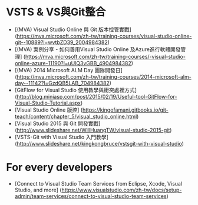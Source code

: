 # VSTS & VS與Git整合
* [(MVA) Visual Studio Online 與 Git 版本控管實戰] (https://mva.microsoft.com/zh-tw/training-courses/visual-studio-online-git--10889?l=wvtbZD39_2004984382)
* [(MVA) 案例分享 - 如何善用Visual Studio Online 及Azure進行軟體開發管理] (https://mva.microsoft.com/zh-tw/training-courses/-visual-studio-online-azure-11190?l=uUlQ3vGBB_4904984382)
* [(MVA) 2014 Microsoft ALM Day 團隊開發日] (https://mva.microsoft.com/zh-tw/training-courses/2014-microsoft-alm-day--11142?l=GzdQB5LAB_704984382)
* [GitFlow for Visual Studio 使用教學與衝突處裡方式] (http://blog.miniasp.com/post/2015/02/19/Useful-tool-GitFlow-for-Visual-Studio-Tutorial.aspx)
* [Visual Studio Online 版控] (https://kingofamani.gitbooks.io/git-teach/content/chapter_5/visual_studio_online.html)
* [Visual Studio 2015 與 Git 開發實戰] (http://www.slideshare.net/WillHuangTW/visual-studio-2015-git)
* [VSTS-Git with Visual Studio 入門教學] (http://www.slideshare.net/kingkongbruce/vstsgit-with-visual-studio)

# For every developers
* [Connect to Visual Studio Team Services from Eclipse, Xcode, Visual Studio, and more] (https://www.visualstudio.com/zh-tw/docs/setup-admin/team-services/connect-to-visual-studio-team-services)
